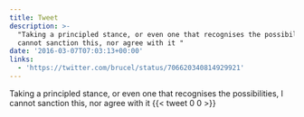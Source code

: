 ```yaml
---
title: Tweet
description: >-
  "Taking a principled stance, or even one that recognises the possibilities, I
  cannot sanction this, nor agree with it "
date: '2016-03-07T07:03:13+00:00'
links:
  - 'https://twitter.com/brucel/status/706620340814929921'
---
```

Taking a principled stance, or even one that recognises the possibilities, I cannot sanction this, nor agree with it 
      {{< tweet 0 0 >}}
    
